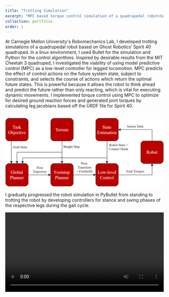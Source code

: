 ```yaml
---
title: "Trotting Simulation"
excerpt: "MPC based torque control simulation of a quadrupedal robot<br/><img src='/images/spiritsim.png'>"
collection: portfolio
order: 1
---
```


At Carnegie Mellon University's Robomechanics Lab, I developed trotting simulations of a quadrupedal robot based on Ghost Robotics’ Spirit 40 quadruped. In a linux environment, I used Bullet for the simulation and Python for the control algorithms. Inspired by desirable results from the MIT Cheetah 3 quadruped, I investigated the viability of using model predictive control (MPC) as a low-level controller for legged locomotion. MPC predicts the effect of control actions on the future system state, subject to constraints, and selects the course of actions which return the optimal future states. This is powerful because it allows the robot to think ahead and predict the future rather than only reacting, which is vital for executing dynamic movements. I implemented torque control using MPC to optimize for desired ground reaction forces and generated joint torques by calculating leg jacobians based off the URDF file for Spirit 40. 

<p align="center">
<br/><img src='/images/controlframework.PNG'>
</p>

I gradually progressed the robot simulation in PyBullet from standing to trotting the robot by developing controllers for stance and swing phases of the respective legs during the gait cycle. 

<video  style="display:block; width:100%; height:auto;" autoplay controls loop="loop">
    <source src="{{ site.baseurl }}/media/spiritsimwalk.mp4" type="video/mp4" />
</video>

<!-- [Picture of jig in CAD] -->
